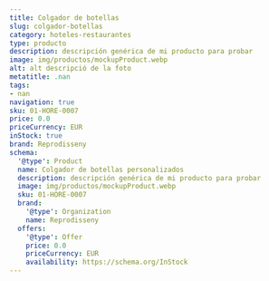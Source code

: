 ```yaml
---
title: Colgador de botellas
slug: colgador-botellas
category: hoteles-restaurantes
type: producto
description: descripción genérica de mi producto para probar
image: img/productos/mockupProduct.webp
alt: alt descripció de la foto
metatitle: .nan
tags:
- nan
navigation: true
sku: 01-HORE-0007
price: 0.0
priceCurrency: EUR
inStock: true
brand: Reprodisseny
schema:
  '@type': Product
  name: Colgador de botellas personalizados
  description: descripción genérica de mi producto para probar
  image: img/productos/mockupProduct.webp
  sku: 01-HORE-0007
  brand:
    '@type': Organization
    name: Reprodisseny
  offers:
    '@type': Offer
    price: 0.0
    priceCurrency: EUR
    availability: https://schema.org/InStock
---
```

